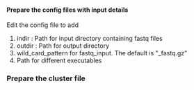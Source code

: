 #### Prepare the config files with input details

Edit the config file to add
1. indir : Path for input directory containing fastq files
2. outdir : Path for output directory
3. wild_card_pattern for fastq_input. The default is "_fastq.gz"
3. Path for different executables

### Prepare the cluster file
